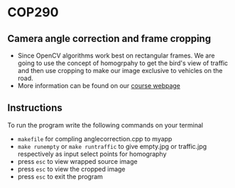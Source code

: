 # COP290

## Camera angle correction and frame cropping 
* Since OpenCV algorithms work best on rectangular frames. We are going to use the concept of homogrpahy to get the bird's view of traffic
 and then use cropping to make our image exclusive to vehicles on the road. 
* More information can be found on our [course webpage](https://www.cse.iitd.ac.in/~rijurekha/cop290_2021.html) 

## Instructions
To run the program write the following commands on your terminal
* `makefile` for compling anglecorrection.cpp to myapp
* `make runempty` or `make runtraffic` to give empty.jpg or traffic.jpg respectively as input select points for homography 
* press `esc` to view wrapped source image
* press `esc` to view the cropped image
* press `esc` to exit the program


